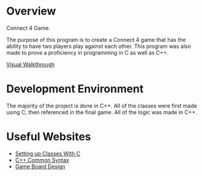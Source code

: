 # Overview
Connect 4 Game.

The purpose of this program is to create a Connect 4 game that has the ability to have two players play against each other. This program was also made to prove a proficiency in programming in C as well as C++.

[Visual Walkthrough](https://www.youtube.com/watch?v=HOyj3055Ps4)

# Development Environment

The majority of the project is done in C++. All of the classes were first made using C, then referenced in the final game. All of the logic was made in C++.

# Useful Websites

* [Setting up Classes With C](https://www.geeksforgeeks.org/cpp/c-classes-and-objects/?utm_source=chatgpt.com)
* [C++ Common Syntax](https://www.w3schools.com/cpp/cpp_syntax.asp)
* [Game Board Design](https://www.youtube.com/watch?v=NgaKcELwx38)